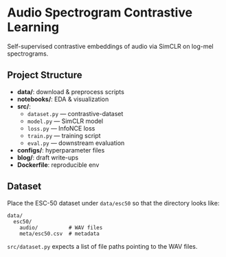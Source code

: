 # Audio Spectrogram Contrastive Learning

Self-supervised contrastive embeddings of audio via SimCLR on log-mel spectrograms.

## Project Structure

- **data/**: download & preprocess scripts  
- **notebooks/**: EDA & visualization  
- **src/**:
  - `dataset.py` — contrastive-dataset  
  - `model.py`   — SimCLR model  
  - `loss.py`    — InfoNCE loss  
  - `train.py`   — training script  
  - `eval.py`    — downstream evaluation  
- **configs/**: hyperparameter files  
- **blog/**: draft write-ups
- **Dockerfile**: reproducible env

## Dataset

Place the ESC-50 dataset under `data/esc50` so that the directory looks like:

```
data/
  esc50/
    audio/          # WAV files
    meta/esc50.csv  # metadata
```

`src/dataset.py` expects a list of file paths pointing to the WAV files.
